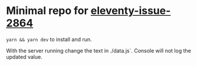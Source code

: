 # Minimal repo for [eleventy-issue-2864](https://github.com/11ty/eleventy/issues/2864#issuecomment-1452197584)

`yarn && yarn dev` to install and run.

With the server running change the text in ./data.js`. Console will not log the updated value.
